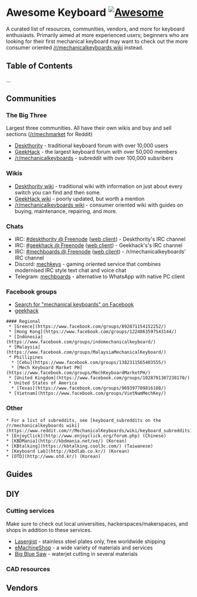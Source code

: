# Awesome Keyboard [![Awesome](https://cdn.rawgit.com/sindresorhus/awesome/d7305f38d29fed78fa85652e3a63e154dd8e8829/media/badge.svg)](https://github.com/sindresorhus/awesome)
A curated list of resources, communities, vendors, and more for keyboard enthusiasts. Primarily aimed at more experienced users; beginners who are looking for their first mechanical keyboard may want to check out the more consumer oriented [/r/mechanicalkeyboards wiki](https://reddit.com/r/mechanicalkeyboards/wiki) instead.

## Table of Contents
...

## Communities
  ### The Big Three
  
  Largest three communities. All have their own wikis and buy and sell sections ([/r/mechmarket](https://reddit.com/r/mechmarket) for Reddit)
   * [Deskthority](https://deskthority.net/) - traditional keyboard forum with over 10,000 users
   * [GeekHack](https://geekhack.org/) - the largest keyboard forum with over 50,000 members
   * [/r/mechanicalkeyboards](https://reddit.com/r/mechanicalkeyboards) - subreddit with over 100,000 subsribers

  ### Wikis
   * [Deskthority wiki](https://deskthority.net/wiki/) - traditional wiki with information on just about every switch you can find and then some.
   * [GeekHack wiki](http://wiki.geekhack.org/) - poorly updated, but worth a mention
   * [/r/mechanicalkeyboards wiki]() - consumer oriented wiki with guides on buying, maintenance, repairing, and more.

  ### Chats
   * IRC: [#deskthority @ Freenode](irc://chat.freenode.net:6697/#deskthority) ([web client](https://webchat.freenode.net/?channels=deskthority)) - Deskthority's IRC channel
   * IRC: [#geekhack @ Freenode](irc://chat.freenode.net:6697/#geekhack) ([web client](https://webchat.freenode.net/?channels=geekhack)) - Geekhack's's IRC channel
   * IRC: [#mechboards @ Freenode](irc://chat.freenode.net:6697/#mechboards) ([web client](https://webchat.freenode.net/?channels=mechboards)) - /r/mechanicalkeyboards' IRC channel
   * Discord: [mechkeys](https://discord.gg/mechkeys) - gaming oriented service that combines modernised IRC style text chat and voice chat
   * Telegram: [mechboards](https://telegram.me/mechboards) - alternative to WhatsApp with native PC client

  ### Facebook groups
   * [Search for "mechanical keyboards" on Facebook](https://www.facebook.com/search/groups/?q=mechanical%20keyboards)
   * [geekhack](https://www.facebook.com/groups/113402935366843/)
   
    #### Regional
     * [Greece](https://www.facebook.com/groups/892871154152252/)
     * [Hong Kong](https://www.facebook.com/groups/1224863597543144/)
     * [Indonesia](https://www.facebook.com/groups/indomechanicalkeyboard/)
     * [Malaysia](https://www.facebook.com/groups/MalaysiaMechanicalKeyboard/)
     * Phillipines
      * [Cebu](https://www.facebook.com/groups/1382311565403555/)
      * [Mech Keyboard Market PH](https://www.facebook.com/groups/MechKeyboardMarketPH/)
     * [United Kingdom](https://www.facebook.com/groups/1028791307238170/)
     * United States of America
      * [Texas](https://www.facebook.com/groups/969397709816108/)
     * [Vietnam](https://www.facebook.com/groups/VietNamMechKey/) 

    
  ### Other
    * For a list of subreddits, see [keyboard_subreddits on the /r/mechanicalkeyboards wiki](https://www.reddit.com/r/MechanicalKeyboards/wiki/keyboard_subreddits)
    * [EnjoyClick](http://www.enjoyclick.org/forum.php) (Chinese)
    * [KBDMania](http://kbdmania.net/xe/) (Korean)    
    * [KBtalking](https://kbtalking.cool3c.com/) (Taiwanese)
    * [Keyboard Lab](http://kbdlab.co.kr/) (Korean)
    * [OTD](http://www.otd.kr/) (Korean)
    
## Guides

## DIY
### Cutting services
 Make sure to check out local universities, hackerspaces/makerspaces, and shops in addition to these services.
 * [Lasergist](http://lasergist.com/) - stainless steel plates only, free worldwide shipping
 * [eMachineShop](http://www.emachineshop.com/) - a wide variety of materials and services
 * [Big Blue Saw](https://www.bigbluesaw.com/) - waterjet cutting in several materials

### CAD resources

## Vendors
